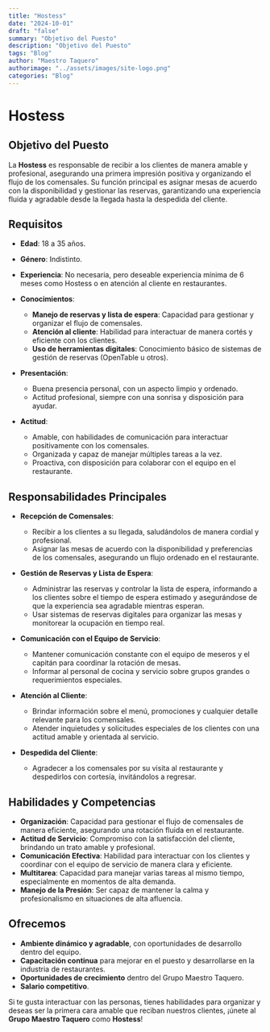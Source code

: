 ```yaml
---
title: "Hostess"
date: "2024-10-01"
draft: "false"
summary: "Objetivo del Puesto"
description: "Objetivo del Puesto"
tags: "Blog"
author: "Maestro Taquero"
authorimage: "../assets/images/site-logo.png"
categories: "Blog"
---
```

# Hostess

## Objetivo del Puesto
La **Hostess** es responsable de recibir a los clientes de manera amable y profesional, asegurando una primera impresión positiva y organizando el flujo de los comensales. Su función principal es asignar mesas de acuerdo con la disponibilidad y gestionar las reservas, garantizando una experiencia fluida y agradable desde la llegada hasta la despedida del cliente.

## Requisitos

- **Edad**: 18 a 35 años.
- **Género**: Indistinto.
- **Experiencia**: No necesaria, pero deseable experiencia mínima de 6 meses como Hostess o en atención al cliente en restaurantes.
- **Conocimientos**:
  - **Manejo de reservas y lista de espera**: Capacidad para gestionar y organizar el flujo de comensales.
  - **Atención al cliente**: Habilidad para interactuar de manera cortés y eficiente con los clientes.
  - **Uso de herramientas digitales**: Conocimiento básico de sistemas de gestión de reservas (OpenTable u otros).
  
- **Presentación**:
  - Buena presencia personal, con un aspecto limpio y ordenado.
  - Actitud profesional, siempre con una sonrisa y disposición para ayudar.

- **Actitud**:
  - Amable, con habilidades de comunicación para interactuar positivamente con los comensales.
  - Organizada y capaz de manejar múltiples tareas a la vez.
  - Proactiva, con disposición para colaborar con el equipo en el restaurante.

## Responsabilidades Principales

- **Recepción de Comensales**:
  - Recibir a los clientes a su llegada, saludándolos de manera cordial y profesional.
  - Asignar las mesas de acuerdo con la disponibilidad y preferencias de los comensales, asegurando un flujo ordenado en el restaurante.

- **Gestión de Reservas y Lista de Espera**:
  - Administrar las reservas y controlar la lista de espera, informando a los clientes sobre el tiempo de espera estimado y asegurándose de que la experiencia sea agradable mientras esperan.
  - Usar sistemas de reservas digitales para organizar las mesas y monitorear la ocupación en tiempo real.

- **Comunicación con el Equipo de Servicio**:
  - Mantener comunicación constante con el equipo de meseros y el capitán para coordinar la rotación de mesas.
  - Informar al personal de cocina y servicio sobre grupos grandes o requerimientos especiales.

- **Atención al Cliente**:
  - Brindar información sobre el menú, promociones y cualquier detalle relevante para los comensales.
  - Atender inquietudes y solicitudes especiales de los clientes con una actitud amable y orientada al servicio.
  
- **Despedida del Cliente**:
  - Agradecer a los comensales por su visita al restaurante y despedirlos con cortesía, invitándolos a regresar.

## Habilidades y Competencias

- **Organización**: Capacidad para gestionar el flujo de comensales de manera eficiente, asegurando una rotación fluida en el restaurante.
- **Actitud de Servicio**: Compromiso con la satisfacción del cliente, brindando un trato amable y profesional.
- **Comunicación Efectiva**: Habilidad para interactuar con los clientes y coordinar con el equipo de servicio de manera clara y eficiente.
- **Multitarea**: Capacidad para manejar varias tareas al mismo tiempo, especialmente en momentos de alta demanda.
- **Manejo de la Presión**: Ser capaz de mantener la calma y profesionalismo en situaciones de alta afluencia.

## Ofrecemos

- **Ambiente dinámico y agradable**, con oportunidades de desarrollo dentro del equipo.
- **Capacitación continua** para mejorar en el puesto y desarrollarse en la industria de restaurantes.
- **Oportunidades de crecimiento** dentro del Grupo Maestro Taquero.
- **Salario competitivo**.

Si te gusta interactuar con las personas, tienes habilidades para organizar y deseas ser la primera cara amable que reciban nuestros clientes, ¡únete al **Grupo Maestro Taquero** como **Hostess**!